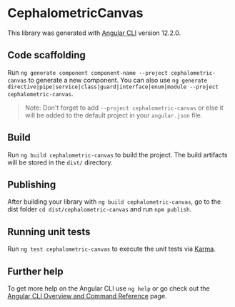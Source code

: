 # CephalometricCanvas

This library was generated with [Angular CLI](https://github.com/angular/angular-cli) version 12.2.0.

## Code scaffolding

Run `ng generate component component-name --project cephalometric-canvas` to generate a new component. You can also use `ng generate directive|pipe|service|class|guard|interface|enum|module --project cephalometric-canvas`.

> Note: Don't forget to add `--project cephalometric-canvas` or else it will be added to the default project in your `angular.json` file.

## Build

Run `ng build cephalometric-canvas` to build the project. The build artifacts will be stored in the `dist/` directory.

## Publishing

After building your library with `ng build cephalometric-canvas`, go to the dist folder `cd dist/cephalometric-canvas` and run `npm publish`.

## Running unit tests

Run `ng test cephalometric-canvas` to execute the unit tests via [Karma](https://karma-runner.github.io).

## Further help

To get more help on the Angular CLI use `ng help` or go check out the [Angular CLI Overview and Command Reference](https://angular.io/cli) page.
